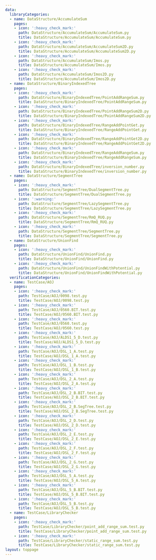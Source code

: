 ```yaml
---
data:
  libraryCategories:
  - name: DataStructure/AccumulateSum
    pages:
    - icon: ':heavy_check_mark:'
      path: DataStructure/AccumulateSum/AccumulateSum.py
      title: DataStructure/AccumulateSum/AccumulateSum.py
    - icon: ':heavy_check_mark:'
      path: DataStructure/AccumulateSum/AccumulateSum2D.py
      title: DataStructure/AccumulateSum/AccumulateSum2D.py
    - icon: ':heavy_check_mark:'
      path: DataStructure/AccumulateSum/Imos.py
      title: DataStructure/AccumulateSum/Imos.py
    - icon: ':heavy_check_mark:'
      path: DataStructure/AccumulateSum/Imos2D.py
      title: DataStructure/AccumulateSum/Imos2D.py
  - name: DataStructure/BinaryIndexedTree
    pages:
    - icon: ':heavy_check_mark:'
      path: DataStructure/BinaryIndexedTree/PointAddRangeSum.py
      title: DataStructure/BinaryIndexedTree/PointAddRangeSum.py
    - icon: ':heavy_check_mark:'
      path: DataStructure/BinaryIndexedTree/PointAddRangeSum2D.py
      title: DataStructure/BinaryIndexedTree/PointAddRangeSum2D.py
    - icon: ':heavy_check_mark:'
      path: DataStructure/BinaryIndexedTree/RangeAddPointGet.py
      title: DataStructure/BinaryIndexedTree/RangeAddPointGet.py
    - icon: ':heavy_check_mark:'
      path: DataStructure/BinaryIndexedTree/RangeAddPointGet2D.py
      title: DataStructure/BinaryIndexedTree/RangeAddPointGet2D.py
    - icon: ':heavy_check_mark:'
      path: DataStructure/BinaryIndexedTree/RangeAddRangeSum.py
      title: DataStructure/BinaryIndexedTree/RangeAddRangeSum.py
    - icon: ':heavy_check_mark:'
      path: DataStructure/BinaryIndexedTree/inversion_number.py
      title: DataStructure/BinaryIndexedTree/inversion_number.py
  - name: DataStructure/SegmentTree
    pages:
    - icon: ':heavy_check_mark:'
      path: DataStructure/SegmentTree/DualSegmentTree.py
      title: DataStructure/SegmentTree/DualSegmentTree.py
    - icon: ':warning:'
      path: DataStructure/SegmentTree/LazySegmentTree.py
      title: DataStructure/SegmentTree/LazySegmentTree.py
    - icon: ':heavy_check_mark:'
      path: DataStructure/SegmentTree/RmQ_RUQ.py
      title: DataStructure/SegmentTree/RmQ_RUQ.py
    - icon: ':heavy_check_mark:'
      path: DataStructure/SegmentTree/SegmentTree.py
      title: DataStructure/SegmentTree/SegmentTree.py
  - name: DataStructure/UnionFind
    pages:
    - icon: ':heavy_check_mark:'
      path: DataStructure/UnionFind/UnionFind.py
      title: DataStructure/UnionFind/UnionFind.py
    - icon: ':heavy_check_mark:'
      path: DataStructure/UnionFind/UnionFindWithPotential.py
      title: DataStructure/UnionFind/UnionFindWithPotential.py
  verificationCategories:
  - name: TestCase/AOJ
    pages:
    - icon: ':heavy_check_mark:'
      path: TestCase/AOJ/0098.test.py
      title: TestCase/AOJ/0098.test.py
    - icon: ':heavy_check_mark:'
      path: TestCase/AOJ/0560.BIT.test.py
      title: TestCase/AOJ/0560.BIT.test.py
    - icon: ':heavy_check_mark:'
      path: TestCase/AOJ/0560.test.py
      title: TestCase/AOJ/0560.test.py
    - icon: ':heavy_check_mark:'
      path: TestCase/AOJ/ALDS1_5_D.test.py
      title: TestCase/AOJ/ALDS1_5_D.test.py
    - icon: ':heavy_check_mark:'
      path: TestCase/AOJ/DSL_1_A.test.py
      title: TestCase/AOJ/DSL_1_A.test.py
    - icon: ':heavy_check_mark:'
      path: TestCase/AOJ/DSL_1_B.test.py
      title: TestCase/AOJ/DSL_1_B.test.py
    - icon: ':heavy_check_mark:'
      path: TestCase/AOJ/DSL_2_A.test.py
      title: TestCase/AOJ/DSL_2_A.test.py
    - icon: ':heavy_check_mark:'
      path: TestCase/AOJ/DSL_2_B.BIT.test.py
      title: TestCase/AOJ/DSL_2_B.BIT.test.py
    - icon: ':heavy_check_mark:'
      path: TestCase/AOJ/DSL_2_B.SegTree.test.py
      title: TestCase/AOJ/DSL_2_B.SegTree.test.py
    - icon: ':heavy_check_mark:'
      path: TestCase/AOJ/DSL_2_D.test.py
      title: TestCase/AOJ/DSL_2_D.test.py
    - icon: ':heavy_check_mark:'
      path: TestCase/AOJ/DSL_2_E.test.py
      title: TestCase/AOJ/DSL_2_E.test.py
    - icon: ':heavy_check_mark:'
      path: TestCase/AOJ/DSL_2_F.test.py
      title: TestCase/AOJ/DSL_2_F.test.py
    - icon: ':heavy_check_mark:'
      path: TestCase/AOJ/DSL_2_G.test.py
      title: TestCase/AOJ/DSL_2_G.test.py
    - icon: ':heavy_check_mark:'
      path: TestCase/AOJ/DSL_5_A.test.py
      title: TestCase/AOJ/DSL_5_A.test.py
    - icon: ':heavy_check_mark:'
      path: TestCase/AOJ/DSL_5_B.BIT.test.py
      title: TestCase/AOJ/DSL_5_B.BIT.test.py
    - icon: ':heavy_check_mark:'
      path: TestCase/AOJ/DSL_5_B.test.py
      title: TestCase/AOJ/DSL_5_B.test.py
  - name: TestCase/LibraryChecker
    pages:
    - icon: ':heavy_check_mark:'
      path: TestCase/LibraryChecker/point_add_range_sum.test.py
      title: TestCase/LibraryChecker/point_add_range_sum.test.py
    - icon: ':heavy_check_mark:'
      path: TestCase/LibraryChecker/static_range_sum.test.py
      title: TestCase/LibraryChecker/static_range_sum.test.py
layout: toppage
---
```

